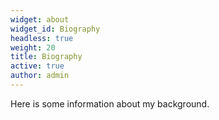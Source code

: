 ```yaml
---
widget: about
widget_id: Biography
headless: true
weight: 20
title: Biography
active: true
author: admin
---
```

Here is some information about my background.